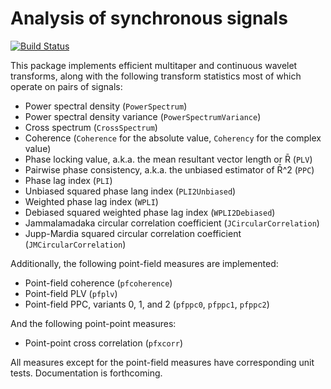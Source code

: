 # Analysis of synchronous signals

[![Build Status](https://travis-ci.org/simonster/Synchrony.jl.png?branch=master)](https://travis-ci.org/simonster/Synchrony.jl)

This package implements efficient multitaper and continuous wavelet transforms, along with the following transform statistics most of which operate on pairs of signals:

- Power spectral density (`PowerSpectrum`)
- Power spectral density variance (`PowerSpectrumVariance`)
- Cross spectrum (`CrossSpectrum`)
- Coherence (`Coherence` for the absolute value, `Coherency` for the complex value)
- Phase locking value, a.k.a. the mean resultant vector length or R̄ (`PLV`)
- Pairwise phase consistency, a.k.a. the unbiased estimator of R̄^2 (`PPC`)
- Phase lag index (`PLI`)
- Unbiased squared phase lang index (`PLI2Unbiased`)
- Weighted phase lag index (`WPLI`)
- Debiased squared weighted phase lag index (`WPLI2Debiased`)
- Jammalamadaka circular correlation coefficient (`JCircularCorrelation`)
- Jupp-Mardia squared circular correlation coefficient (`JMCircularCorrelation`)

Additionally, the following point-field measures are implemented:

- Point-field coherence (`pfcoherence`)
- Point-field PLV (`pfplv`)
- Point-field PPC, variants 0, 1, and 2 (`pfppc0`, `pfppc1`, `pfppc2`)

And the following point-point measures:

- Point-point cross correlation (`pfxcorr`)

All measures except for the point-field measures have corresponding unit tests. Documentation is forthcoming.
